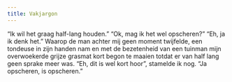```yaml
---
title: Vakjargon
---
```

“Ik wil het graag half-lang houden.” “Ok, mag ik het wel opscheren?” “Eh, ja ik denk het.” Waarop de man achter mij geen moment twijfelde, een tondeuse in zijn handen nam en met de bezetenheid van een tuinman mijn overwoekerde grijze grasmat kort begon te maaien totdat er van half lang geen sprake meer was. “Eh, dit is wel kort hoor”, stamelde ik nog. “Ja opscheren, is opscheren.”
